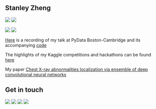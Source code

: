 ## Stanley Zheng

![](https://komarev.com/ghpvc/?username=stanleyjzheng)
![](https://img.shields.io/badge/-Python-165caa?style=flat-square&logo=Python&logoColor=fff)

![](https://img.shields.io/badge/-PyTorch-e34f26?style=flat-square&logo=PyTorch&logoColor=fff)
![](https://img.shields.io/badge/-TensorFlow-FF6F00?style=flat-square&logo=TensorFlow&logoColor=fff)

[Here](https://www.youtube.com/watch?v=c8uWUOSGYUI) is a recording of my talk at PyData Boston-Cambridge and its accompanying [code](https://github.com/stanleyjzheng/PyData)

The highlights of my Kaggle competitions and hackathons can be found [here](https://gist.github.com/stanleyjzheng/96f3455c2ae8842b90f175fc34bd63e6)

My paper [Chest X-ray abnormalities localization via ensemble of deep convolutional neural networks](https://ieeexplore.ieee.org/document/9598342)

## Get in touch

[![](https://img.shields.io/badge/-Email-D44638?style=flat-square&logo=gmail&logoColor=white&labelColor=c14438)](mailto:me@stanleyzheng.ca)
[![](https://img.shields.io/badge/-LinkedIn-0E76A8?style=flat-square&logo=LinkedIn&logoColor=fff)](https://www.linkedin.com/in/stanleyjzheng/)
[![](https://img.shields.io/badge/-Kaggle-20beff?style=flat-square&logo=Kaggle&logoColor=fff)](https://www.kaggle.com/stanleyjzheng)
[![](https://img.shields.io/badge/-Devpost-003e54?style=flat-square&logo=Devpost&logoColor=fff)](https://devpost.com/StanleyjZheng)
